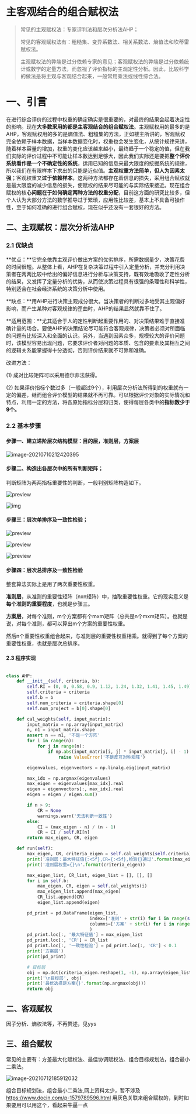 # 主客观结合的组合赋权法

> 常见的主观赋权法：专家评判法和层次分析法AHP；
>
> 常见的客观赋权法有：粗糙集、变异系数法、相关系数法、熵值法和坎蒂雷赋权法。
>
> 主观赋权法的弊端是过分依赖专家的意见；客观赋权法的弊端是过分依赖统计或数学的定量方法，而忽视了评价指标的主观定性分析。因此，比较科学的做法是将主观与客观结合起来，一般常用乘法或线性综合法。

# 一、引言

在进行综合评价的过程中权重的确定确实是很重要的，对最终的结果会起着决定性的影响。现在**大多数采用的都是主客观结合的组合赋权法**。主观赋权用的最多的是AHP，客观赋权用的多的是熵值法、粗糙集的方法，正如楼主所讲的，客观赋权完全依赖于样本数据，当样本数据变化时，权重也会发生变化，从统计规律来讲，随着样本容量的增加，权重的变化应该越来越小，最终趋于一个稳定的值，但在我们实际的评价过程中不可能让样本数达到足够大，因此我们实际还是要把**整个评价系统看作是一个不确定性的系统**，运用已知的信息来最大限度的挖掘系统的规律，所以我们在有限样本下求出的只能是近似值。**主观权重方法简单，但人为因素太强**；客观权重又**过于依赖样本**，这两种方法都存在着信息的损失，采用组合赋权就是最大限度的减少信息的损失，使赋权的结果尽可能的与实际结果接近。现在组合赋权的核**心问题在于如何确定两种方法的权重分配**，目前这方面的研究比较多，但个人认为大部分方法的数学推导过于繁琐，应用性比较差，基本上不具备可操作性，至于如何准确的进行组合赋权，现在似乎还没有一套很好的方法。

## 二、主观赋权：层次分析法AHP

### 2.1 优缺点

**优点：**它完全依靠主观评价做出方案的优劣排序，所需数据量少，决策花费的时间很短。从整体上看，AHP在复杂决策过程中引入定量分析，并充分利用决策者在两两比较中给出的偏好信息进行分析与决策支持，既有效地吸收了定性分析的结果，又发挥了定量分析的优势，从而使决策过程具有很强的条理性和科学性，特别适合在社会经济系统的决策分析中使用。 

**缺点：**用AHP进行决策主观成分很大。当决策者的判断过多地受其主观偏好影响，而产生某种对客观规律的歪曲时，AHP的结果显然就靠不住了。 

**适用范围：**尤其适合于人的定性判断起重要作用的、对决策结果难于直接准确计量的场合。要使AHP的决策结论尽可能符合客观规律，决策者必须对所面临的问题有比较深入和全面的认识。另外，当遇到因素众多，规模较大的评价问题时，该模型容易出现问题，它要求评价者对问题的本质、包含的要素及其相互之间的逻辑关系能掌握得十分透彻，否则评价结果就不可靠和准确。 

改进方法： 

(1)   成对比较矩阵可以采用德尔菲法获得。 

(2)   如果评价指标个数过多（一般超过9个），利用层次分析法所得到的权重就有一定的偏差，继而组合评价模型的结果就不再可靠。可以根据评价对象的实际情况和特点，利用一定的方法，将各原始指标分层和归类，使得每层各类中的**指标数少于9个。**

### 2.2 基本步骤

#### 步骤一、建立递阶层次结构模型：目的层，准则层，方案层

![image-20210710212420395](https://gitee.com/ma_tung_zhou/imageuse1/raw/master/imgg/image-20210710212420395-1625923464042.png)

#### 步骤二、构造出各层次中的所有判断矩阵；

判断矩阵为两两指标重要性的判断，一般判别矩阵构造如下。

![preview](https://gitee.com/ma_tung_zhou/imageuse1/raw/master/imgg/v2-2bb058f16519bba300adf6e3dee07715_r.jpg)

![img](https://gitee.com/ma_tung_zhou/imageuse1/raw/master/imgg/v2-3cf823c69f29e7b7348a7069d9aca371_b.jpg)



#### 步骤三：层次单排序及一致性检验；

![preview](https://gitee.com/ma_tung_zhou/imageuse1/raw/master/imgg/v2-8603f902e361ad5bbce4453aab844c0e_r.jpg)

![preview](https://gitee.com/ma_tung_zhou/imageuse1/raw/master/imgg/v2-e0b51aa4950555dccfcc9ef183329e97_r.jpg)

![preview](https://gitee.com/ma_tung_zhou/imageuse1/raw/master/imgg/v2-e59d80042b815cc813a3526fcaea0f1c_r.jpg)

#### 步骤四：层次总排序及一致性检验

整套算法实际上是用了两次重要性权重。

**准则层**，从准则的重要性矩阵（nxn矩阵）中，抽取重要性权重。它的现实意义是 **每个准则的重要程度**，也就是步骤三。

**方案层**，对每个准则，m个方案都有个mxm矩阵（总共是n个mxm矩阵）。也就是说，对每个准则，都可以算出m个方案的重要性权重。

然后n个重要性权重组合起来，与准则层的重要性权重相乘。就得到了每个方案的重要性权重，也就是层次总排序。

#### 2.3 程序实现

```python

class AHP:
    def __init__(self, criteria, b):
        self.RI = (0, 0, 0.58, 0.9, 1.12, 1.24, 1.32, 1.41, 1.45, 1.49)
        self.criteria = criteria
        self.b = b
        self.num_criteria = criteria.shape[0]
        self.num_project = b[0].shape[0]

    def cal_weights(self, input_matrix):
        input_matrix = np.array(input_matrix)
        n, n1 = input_matrix.shape
        assert n == n1, '不是一个方阵'
        for i in range(n):
            for j in range(n):
                if np.abs(input_matrix[i, j] * input_matrix[j, i] - 1) > 1e-7:
                    raise ValueError('不是反互对称矩阵')

        eigenvalues, eigenvectors = np.linalg.eig(input_matrix)

        max_idx = np.argmax(eigenvalues)
        max_eigen = eigenvalues[max_idx].real
        eigen = eigenvectors[:, max_idx].real
        eigen = eigen / eigen.sum()

        if n > 9:
            CR = None
            warnings.warn('无法判断一致性')
        else:
            CI = (max_eigen - n) / (n - 1)
            CR = CI / self.RI[n]
        return max_eigen, CR, eigen

    def run(self):
        max_eigen, CR, criteria_eigen = self.cal_weights(self.criteria)
        print('准则层：最大特征值{:<5f},CR={:<5f},检验{}通过'.format(max_eigen, CR, '' if CR < 0.1 else '不'))
        print('准则层权重={}\n'.format(criteria_eigen))

        max_eigen_list, CR_list, eigen_list = [], [], []
        for i in self.b:
            max_eigen, CR, eigen = self.cal_weights(i)
            max_eigen_list.append(max_eigen)
            CR_list.append(CR)
            eigen_list.append(eigen)

        pd_print = pd.DataFrame(eigen_list,
                                index=['准则' + str(i) for i in range(self.num_criteria)],
                                columns=['方案' + str(i) for i in range(self.num_project)],
                                )
        pd_print.loc[:, '最大特征值'] = max_eigen_list
        pd_print.loc[:, 'CR'] = CR_list
        pd_print.loc[:, '一致性检验'] = pd_print.loc[:, 'CR'] < 0.1
        print('方案层')
        print(pd_print)

        # 目标层
        obj = np.dot(criteria_eigen.reshape(1, -1), np.array(eigen_list))
        print('\n目标层', obj)
        print('最优选择是方案{}'.format(np.argmax(obj)))
        return obj

```



## 二、客观赋权

因子分析、熵权法等，不再赘述，见yys



## 三、组合赋权

常见的主要有：方差最大化赋权法、最佳协调赋权法、组合目标规划法，组合最小二乘法。

![image-20210712185912032](https://gitee.com/ma_tung_zhou/imageuse1/raw/master/imgg/image-20210712185912032.png)



组合目标规划法，组合最小二乘法,网上资料太少，暂不涉及
https://www.docin.com/p-1579789596.html
用灰色关联来组合赋权的，到时如果要用可以用这个，看起来牛逼一点

